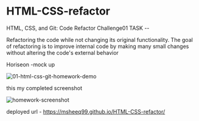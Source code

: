 # HTML-CSS-refactor
HTML, CSS, and Git: Code Refactor
Challenge01
TASK --

Refactoring the code while not changing its original functionality. The goal of refactoring is to improve internal code by making many small changes without altering the code's external behavior

Horiseon -mock up

![01-html-css-git-homework-demo](https://user-images.githubusercontent.com/113865888/193601138-4cfb8c1f-48b0-4ac0-ad46-02f1a1cf40a9.png)

this my completed screenshot

![homework-screenshot](https://user-images.githubusercontent.com/113865888/193601756-05c460e2-55ee-4233-8337-1e11b156df57.png)

deployed url - https://msheeq99.github.io/HTML-CSS-refactor/


